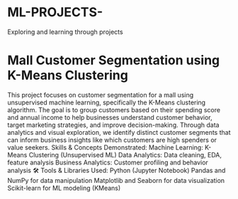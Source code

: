 # ML-PROJECTS-
Exploring and learning through projects 
# Mall Customer Segmentation using K-Means Clustering
This project focuses on customer segmentation for a mall using unsupervised machine learning, specifically the K-Means clustering algorithm. The goal is to group customers based on their spending score and annual income to help businesses understand customer behavior, target marketing strategies, and improve decision-making.
Through data analytics and visual exploration, we identify distinct customer segments that can inform business insights like which customers are high spenders or value seekers.
Skills & Concepts Demonstrated:
Machine Learning: K-Means Clustering (Unsupervised ML)
Data Analytics: Data cleaning, EDA, feature analysis
Business Analytics: Customer profiling and behavior analysis
🛠️ Tools & Libraries Used:
Python (Jupyter Notebook)
Pandas and NumPy for data manipulation
Matplotlib and Seaborn for data visualization
Scikit-learn for ML modeling (KMeans)

